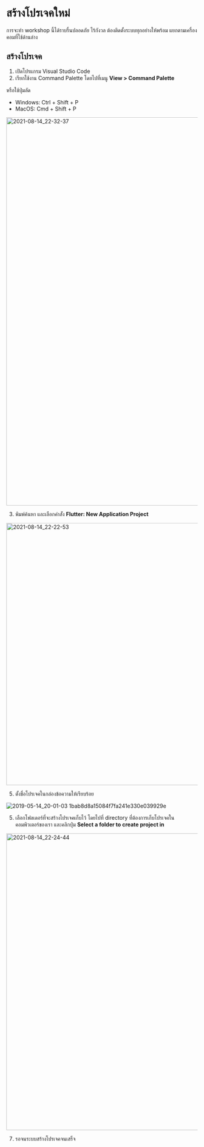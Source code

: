 
# สร้างโปรเจคใหม่

การจะทำ workshop นี้ได้ราบรื่นปลอดภัย ไร้กังวล ต้องติดตั้งระบบทุกอย่างให้พร้อม แยกตามเครื่องคอมที่ใช้ด้านล่าง 


## สร้างโปรเจค

1. เปิดโปรแกรม Visual Studio Code
2. เรียกใช้งาน Command Palette โดยไปที่เมนู **View > Command Palette** 

หรือใช้ปุ่มลัด
- Windows: Ctrl + Shift + P
- MacOS: Cmd + Shift + P

<img width="1023" alt="2021-08-14_22-32-37" src="https://user-images.githubusercontent.com/85179/129451369-d3d5bc6c-a356-4e09-a279-3ef6286eb903.png">


3. พิมพ์ค้นหา และเลือกคำส่ัง **Flutter: New Application Project**

<img width="691" alt="2021-08-14_22-22-53" src="https://user-images.githubusercontent.com/85179/129451343-9ae2fa99-b09f-4e60-b851-00fcb9aa7b7d.png">


5. ตั้งชื่อโปรเจคในกล่องข้อความให้เรียบร้อย

![2019-05-14_20-01-03 1bab8d8a15084f7fa241e330e039929e](https://user-images.githubusercontent.com/85179/66843057-6deea500-ef96-11e9-9f85-34def7a14a92.png)


5. เลือกโฟลเดอร์ที่จะสร้างโปรเจคเก็บไว้ โดยไปที่ directory ที่ต้องการเก็บโปรเจคในคอมพิวเตอร์ของเรา และคลิกปุ่ม **Select a folder to create project in** 

<img width="782" alt="2021-08-14_22-24-44" src="https://user-images.githubusercontent.com/85179/129451416-b09390d9-b795-4eed-ac89-9966ea348788.png">


7. รอจนระบบสร้างโปรเจคจนเสร็จ

